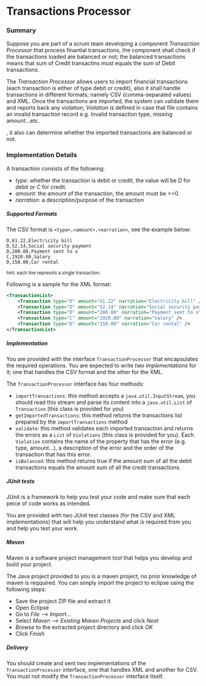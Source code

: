 # Transactions Processor

### Summary
Suppose you are part of a scrum team developing a component _Transaction Processor_ that process finantial transactions, the component shall check if the transactions loaded are balanced or not; the balanced transactions means that sum of 
Credit transactins must equals the sum of Debit transactions.

The _Transaction Processor_ allows users to import financial transactions (each transaction is either of type debit or credit), also it shall handle transactions in different formats; namely CSV (comma-separated values) and XML.
Once the transactions are imported, the system can validate them and reports back any violation; _Violation_ is defined in case that file contains an invalid transaction record e.g. Invalid transaction type, missing amount...etc.

, it also can determine whether the imported transactions are balanced or not.

### Implementation Details
A transaction consists of the following:
* *type*: whether the transaction is debit or credit, the value will be _D_ for debit or _C_ for credit.
* *amount*: the amount of the transaction, the amount must be >=0.
* *narration*: a description/purpose of the transaction

##### Supported Formats
The CSV format is `<type>,<amount>,<narration>`, see the example below:

```
D,61.22,Electricity bill
D,52.14,Social security payment
D,200.00,Payment sent to x
C,1920.00,Salary
D,150.00,Car rental
```
<sub>hint: each line represnts a single transaction.</sub>

Following is a sample for the XML format:
```xml
<TransactionList>
    <Transaction type="D" amount="61.22" narration="Electricity bill" />
    <Transaction type="D" amount="52.14" narration="Social security payment" />
    <Transaction type="D" amount="200.00" narration="Payment sent to x" />
    <Transaction type="C" amount="1920.00" narration="Salary" />
    <Transaction type="D" amount="150.00" narration="Car rental" />
</TransactionList>
```

##### Implementation
You are provided with the interface `TransactionProcessor` that encapsulates the required operations. You are expected to write *two implementations* for it; one that handles the CSV format and the other for the XML.

The `TransactionProcessor` interface has four methods:
* `importTransactions`: this method accepts a `java.util.InputStream`, you should read this stream and parse its content into a `java.util.List` of `Transaction` (this class is provided for you)
* `getImportedTransactions`: this method returns the transactions list prepared by the `importTransactions` method
* `validate`: this method validates each imported transaction and returns the errors as a `List` of `Violations` (this class is provided for you). Each `Violation` contains the name of the property that has the error (e.g. type, amount...), a description of the error and the order of the transaction that has this error.
* `isBalanced`: this method returns true if the amount sum of all the debit transactions equals the amount sum of all the credit transactions.


##### JUnit tests
JUnit is a framework to help you test your code and make sure that each peice of code works as intended.

You are provided with two JUnit test classes (for the CSV and XML implementations) that will help you understand what is required from you and help you test your work.

##### Maven
Maven is a software project management tool that helps you develop and build your project.

The Java project provided to you is a maven project, no prior knowledge of maven is reqquired. You can simply import the project to eclipse using the following steps:
* Save the project ZIP file and extract it
* Open Eclipse
* Go to _File_ --> _Import..._
* Select _Maven_ --> _Existing Maven Projects_ and click _Next_
* _Browse_ to the extracted project directory and click _OK_
* Click _Finish_

##### Delivery
You should create and sent two implementations of the `TransactionProcessor` interface, one that handles XML and another for CSV. You must not modify the `TransactionProcessor` interface itself.
